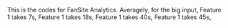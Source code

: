 This is the codes for FanSite Analytics.
Averagely, for the big input,
Feature 1 takes 7s,
Feature 1 takes 18s,
Feature 1 takes 40s,
Feature 1 takes 45s,
